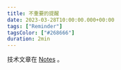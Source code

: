 ```yaml
---
title: 不重要的提醒
date: 2023-03-28T10:00:00.000+00:00
tags: ["Reminder"]
tagsColor: ["#268666"]
duration: 2min
---
```

技术文章在 [Notes](https://notes.dengyuxi.me/#/) 。
